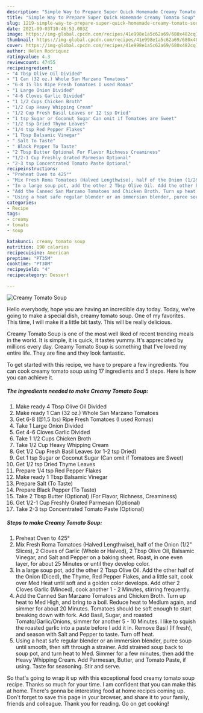 ```yaml
---
description: "Simple Way to Prepare Super Quick Homemade Creamy Tomato Soup"
title: "Simple Way to Prepare Super Quick Homemade Creamy Tomato Soup"
slug: 1219-simple-way-to-prepare-super-quick-homemade-creamy-tomato-soup
date: 2021-09-03T10:46:53.003Z
image: https://img-global.cpcdn.com/recipes/41e998e1a5c62a69/680x482cq70/creamy-tomato-soup-recipe-main-photo.jpg
thumbnail: https://img-global.cpcdn.com/recipes/41e998e1a5c62a69/680x482cq70/creamy-tomato-soup-recipe-main-photo.jpg
cover: https://img-global.cpcdn.com/recipes/41e998e1a5c62a69/680x482cq70/creamy-tomato-soup-recipe-main-photo.jpg
author: Helen Rodriquez
ratingvalue: 4.3
reviewcount: 47455
recipeingredient:
- "4 Tbsp Olive Oil Divided"
- "1 Can (32 oz.) Whole San Marzano Tomatoes"
- "6-8 15 lbs Ripe Fresh Tomatoes I used Romas"
- "1 Large Onion Divided"
- "4-6 Cloves Garlic Divided"
- "1 1/2 Cups Chicken Broth"
- "1/2 Cup Heavy Whipping Cream"
- "1/2 Cup Fresh Basil Leaves or 12 tsp Dried"
- "1 tsp Sugar or Coconut Sugar Can omit if Tomatoes are Sweet"
- "1/2 tsp Dried Thyme Leaves"
- "1/4 tsp Red Pepper Flakes"
- "1 Tbsp Balsamic Vinegar"
- " Salt To Taste"
- " Black Pepper To Taste"
- "2 Tbsp Butter Optional For Flavor Richness Creaminess"
- "1/2-1 Cup Freshly Grated Parmesan Optional"
- "2-3 tsp Concentrated Tomato Paste Optional"
recipeinstructions:
- "Preheat Oven to 425°"
- "Mix Fresh Roma Tomatoes (Halved Lengthwise), half of the Onion (1/2&#34; Slices), 2 Cloves of Garlic (Whole or Halved), 2 Tbsp Olive Oil, Balsamic Vinegar, and Salt and Pepper on a baking sheet. Roast, in one even layer, for about 25 Minutes or until they develop color."
- "In a large soup pot, add the other 2 Tbsp Olive Oil. Add the other half of the Onion (Diced), the Thyme, Red Pepper Flakes, and a little salt, cook over Med Heat until soft and a golden color develops. Add other 2 Cloves Garlic (Minced), cook another 1 - 2 Minutes, stirring frequently."
- "Add the Canned San Marzano Tomatoes and Chicken Broth. Turn up heat to Med High, and bring to a boil. Reduce heat to Medium again, and simmer for about 20 Minutes. Tomatoes should be soft enough to start breaking down with fork. Add Basil, Sugar, and roasted Tomato/Garlic/Onions, simmer for another 5 - 10 Minutes. I like to squish the roasted garlic into a paste before I add it in. Remove Basil (If fresh), and season with Salt and Pepper to taste. Turn off heat."
- "Using a heat safe regular blender or an immersion blender, puree soup until smooth, then sift through a strainer. Add strained soup back to soup pot, and turn heat to Med. Simmer for a few minutes, then add the Heavy Whipping Cream. Add Parmesan, Butter, and Tomato Paste, if using. Taste for seasoning. Stir and serve."
categories:
- Recipe
tags:
- creamy
- tomato
- soup

katakunci: creamy tomato soup 
nutrition: 190 calories
recipecuisine: American
preptime: "PT35M"
cooktime: "PT30M"
recipeyield: "4"
recipecategory: Dessert

---
```



![Creamy Tomato Soup](https://img-global.cpcdn.com/recipes/41e998e1a5c62a69/680x482cq70/creamy-tomato-soup-recipe-main-photo.jpg)

Hello everybody, hope you are having an incredible day today. Today, we're going to make a special dish, creamy tomato soup. One of my favorites. This time, I will make it a little bit tasty. This will be really delicious.

Creamy Tomato Soup is one of the most well liked of recent trending meals in the world. It is simple, it is quick, it tastes yummy. It's appreciated by millions every day. Creamy Tomato Soup is something that I've loved my entire life. They are fine and they look fantastic.




To get started with this recipe, we have to prepare a few ingredients. You can cook creamy tomato soup using 17 ingredients and 5 steps. Here is how you can achieve it.

<!--inarticleads1-->

##### The ingredients needed to make Creamy Tomato Soup:

1. Make ready 4 Tbsp Olive Oil Divided
1. Make ready 1 Can (32 oz.) Whole San Marzano Tomatoes
1. Get 6-8 (@1.5 lbs) Ripe Fresh Tomatoes (I used Romas)
1. Take 1 Large Onion Divided
1. Get 4-6 Cloves Garlic Divided
1. Take 1 1/2 Cups Chicken Broth
1. Take 1/2 Cup Heavy Whipping Cream
1. Get 1/2 Cup Fresh Basil Leaves (or 1-2 tsp Dried)
1. Get 1 tsp Sugar or Coconut Sugar (Can omit if Tomatoes are Sweet)
1. Get 1/2 tsp Dried Thyme Leaves
1. Prepare 1/4 tsp Red Pepper Flakes
1. Make ready 1 Tbsp Balsamic Vinegar
1. Prepare  Salt (To Taste)
1. Prepare  Black Pepper (To Taste)
1. Take 2 Tbsp Butter (Optional) (For Flavor, Richness, Creaminess)
1. Get 1/2-1 Cup Freshly Grated Parmesan (Optional)
1. Take 2-3 tsp Concentrated Tomato Paste (Optional)




<!--inarticleads2-->

##### Steps to make Creamy Tomato Soup:

1. Preheat Oven to 425°
1. Mix Fresh Roma Tomatoes (Halved Lengthwise), half of the Onion (1/2&#34; Slices), 2 Cloves of Garlic (Whole or Halved), 2 Tbsp Olive Oil, Balsamic Vinegar, and Salt and Pepper on a baking sheet. Roast, in one even layer, for about 25 Minutes or until they develop color.
1. In a large soup pot, add the other 2 Tbsp Olive Oil. Add the other half of the Onion (Diced), the Thyme, Red Pepper Flakes, and a little salt, cook over Med Heat until soft and a golden color develops. Add other 2 Cloves Garlic (Minced), cook another 1 - 2 Minutes, stirring frequently.
1. Add the Canned San Marzano Tomatoes and Chicken Broth. Turn up heat to Med High, and bring to a boil. Reduce heat to Medium again, and simmer for about 20 Minutes. Tomatoes should be soft enough to start breaking down with fork. Add Basil, Sugar, and roasted Tomato/Garlic/Onions, simmer for another 5 - 10 Minutes. I like to squish the roasted garlic into a paste before I add it in. Remove Basil (If fresh), and season with Salt and Pepper to taste. Turn off heat.
1. Using a heat safe regular blender or an immersion blender, puree soup until smooth, then sift through a strainer. Add strained soup back to soup pot, and turn heat to Med. Simmer for a few minutes, then add the Heavy Whipping Cream. Add Parmesan, Butter, and Tomato Paste, if using. Taste for seasoning. Stir and serve.




So that's going to wrap it up with this exceptional food creamy tomato soup recipe. Thanks so much for your time. I am confident that you can make this at home. There's gonna be interesting food at home recipes coming up. Don't forget to save this page in your browser, and share it to your family, friends and colleague. Thank you for reading. Go on get cooking!
